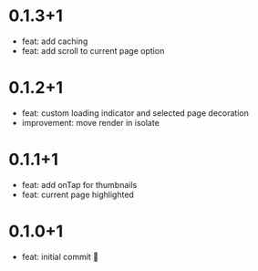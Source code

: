 # 0.1.3+1

- feat: add caching
- feat: add scroll to current page option
# 0.1.2+1

- feat: custom loading indicator and selected page decoration
- improvement: move render in isolate

# 0.1.1+1

- feat: add onTap for thumbnails
- feat: current page highlighted

# 0.1.0+1

- feat: initial commit 🎉
